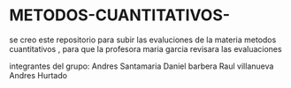 # METODOS-CUANTITATIVOS-
se creo este repositorio para subir las evaluciones de la materia metodos cuantitativos , para que la profesora maria garcia revisara las evaluaciones 

integrantes del grupo:
Andres Santamaria 
Daniel barbera 
Raul villanueva 
Andres Hurtado
